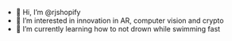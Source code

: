 - 👋 Hi, I’m @rjshopify
- 👀 I’m interested in innovation in AR, computer vision and crypto
- 🌱 I’m currently learning how to not drown while swimming fast

<!---
rjshopify/rjshopify is a ✨ special ✨ repository because its `README.md` (this file) appears on your GitHub profile.
You can click the Preview link to take a look at your changes.
--->
